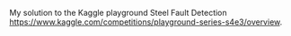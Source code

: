 My solution to the Kaggle playground Steel Fault Detection https://www.kaggle.com/competitions/playground-series-s4e3/overview. 